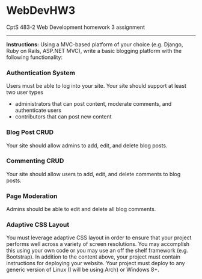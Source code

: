 # WebDevHW3
CptS 483-2 Web Development homework 3 assignment
- - - -
**Instructions:** Using a MVC-based platform of your choice (e.g. Django, Ruby on Rails, ASP.NET MVC), write a basic blogging platform with the following functionality:
### Authentication System ###
Users must be able to log into your site. Your site should support at least two user types
* administrators that can post content, moderate comments, and authenticate users
* contributors that can post new content

### Blog Post CRUD ###
Your site should allow admins to add, edit, and delete blog posts.
### Commenting CRUD ###
Your site should allow users to add, edit, and delete comments to blog posts.
### Page Moderation ###
Admins should be able to edit and delete all blog comments.
### Adaptive CSS Layout ###
You must leverage adaptive CSS layout in order to ensure that your project performs well across a variety of screen resolutions. You may accomplish this using your own code or you may use an off the shelf framework (e.g. Bootstrap).
In addition to the content above, your project must contain instructions for deploying your website. Your project must deploy to any generic version of Linux (I will be using Arch) or Windows 8+.
